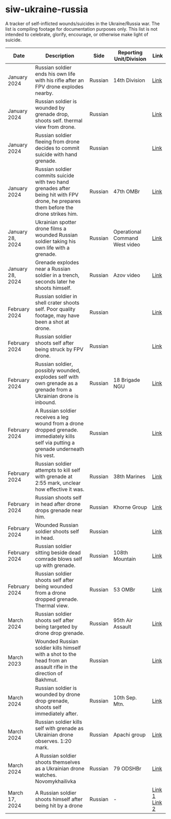 # siw-ukraine-russia

A tracker of self-inflicted wounds/suicides in the Ukraine/Russia war. The list is compiling footage for documentation purposes only. This list is not intended to celebrate, glorify, encourage, or otherwise make light of suicide.

| Date       | Description                                                                                                      | Side       | Reporting Unit/Division                  | Link                                  |
|------------|------------------------------------------------------------------------------------------------------------------|------------|--------------------------------|------------------------------------------------------------------------------------------------|
| January 2024 | Russian soldier ends his own life with his rifle after an FPV drone explodes nearby.                            | Russian    | 14th Division                  | [Link](https://www.reddit.com/r/UkraineRussiaReport/s/jccuOoCCNr)                             |
| January 2024 | Russian soldier is wounded by grenade drop, shoots self. thermal view from drone.                               | Russian    |                                | [Link](https://www.reddit.com/r/UkraineWarVideoReport/s/IaMVs5YXfy)                           |
| January 2024 | Russian soldier fleeing from drone decides to commit suicide with hand grenade.                                  | Russian    |                                | [Link](https://www.reddit.com/r/CombatFootage/s/B4q2wQ3N6X)                                   |
| January 2024 | Russian soldier commits suicide with two hand grenades after being hit with FPV drone, he prepares them before the drone strikes him. | Russian    | 47th OMBr                      | [Link](https://www.reddit.com/r/CombatFootage/s/sD2JqjKo4a)                                   |
| January 28, 2024 | Ukrainian spotter drone films a wounded Russian soldier taking his own life with a grenade.                     | Russian    | Operational Command West video | [Link](https://www.reddit.com/r/DroneCombat/s/EuwzWi4oki)                                      |
| January 28, 2024 | Grenade explodes near a Russian soldier in a trench, seconds later he shoots himself.                           | Russian    | Azov video                     | [Link](https://www.reddit.com/r/DroneCombat/s/XZk43bxqJq)                                      |
| February 2024 | Russian soldier in shell crater shoots self. Poor quality footage, may have been a shot at drone.               | Russian    |                                | [Link](https://www.reddit.com/r/UkraineRussiaReport/s/shlb8rrKzd)                             |
| February 2024 | Russian soldier shoots self after being struck by FPV drone.                                                    | Russian    |                                | [Link](https://www.reddit.com/r/UkraineWarVideoReport/s/PwzWQiFOAJ)                           |
| February 2024 | Russian soldier, possibly wounded, explodes self with own grenade as a grenade from a Ukrainian drone is inbound. | Russian    | 18 Brigade NGU                 | [Link](https://www.reddit.com/r/CombatFootage/s/ZFPzdmlmds)                                   |
| February 2024 | A Russian soldier receives a leg wound from a drone dropped grenade. immediately kills self via putting a grenade underneath his vest. | Russian    |                                | [Link](https://www.reddit.com/r/DroneCombat/s/7Cni9pgAsy)                                      |
| February 2024 | Russian soldier attempts to kill self with grenade at 2:55 mark, unclear how effective it was.                  | Russian    | 38th Marines                   | [Link](https://www.reddit.com/r/UkraineWarVideoReport/s/sI1EZjEMAs)                           |
| February 2024 | Russian shoots self in head after drone drops grenade near him.                                                  | Russian    | Khorne Group                   | [Link](https://www.reddit.com/r/CombatFootage/s/Dixa0Hj0uU)                                   |
| February 2024 | Wounded Russian soldier shoots self in head.                                                                    | Russian    |                                | [Link](https://www.reddit.com/r/DroneCombat/s/yNgWNKINzy)                                      |
| February 2024 | Russian soldier sitting beside dead comrade blows self up with grenade.                                         | Russian    | 108th Mountain                 | [Link](https://www.reddit.com/r/DroneCombat/s/xB1ss6aQIc)                                      |
| February 2024 | Russian soldier shoots self after being wounded from a drone dropped grenade. Thermal view.                     | Russian    | 53 OMBr                        | [Link](https://www.reddit.com/r/DroneCombat/s/upzxynSJOd)                                      |
| March 2024   | Russian soldier shoots self after being targeted by drone drop grenade.                                         | Russian    | 95th Air Assault               | [Link](https://www.reddit.com/r/DroneCombat/s/V94Lncs63R)                                      |
| March 2023   | Wounded Russian soldier kills himself with a shot to the head from an assault rifle in the direction of Bakhmut. | Russian    |                                | [Link](https://www.reddit.com/r/UkraineWarVideoReport/s/lMaHszdSy8)                           |
| March 2024   | Russian soldier is wounded by drone drop grenade, shoots self immediately after. | Russian    | 10th Sep. Mtn. | [Link](https://www.reddit.com/r/DroneCombat/s/x3tsRnSJ0N) |
| March 2024 | Russian soldier kills self with grenade as Ukrainian drone observes. 1:20 mark. | Russian | Apachi group | [Link](https://www.reddit.com/r/DroneCombat/s/VitwttFxXs) |
| March 2024 | A Russian soldier shoots themselves as a Ukrainian drone watches. Novomykhailivka | Russian | 79 ODSHBr | [Link](https://www.reddit.com/r/UkraineWarVideoReport/s/zy2QB3UiSJ) |
| March 17, 2024 | A Russian soldier shoots himself after being hit by a drone | Russian | - | [Link 1](https://www.reddit.com/r/CombatFootage/comments/1bh5mb3/ru_soldier_shoots_himself_for_no_obvious_reason/) [Link 2](https://www.reddit.com/r/UkraineWarVideoReport/comments/1bgtwe0/very_powerful_homemade_discharges_and_throws/)| 
